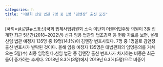 ```yaml
---
categories: h
title: "이탄희 신임 법관 7명 중 1명 ‘김앤장’ 출신 포진"
---
```

[국회=글로벌뉴스통신]국회 법제사법위원회 소속 이탄희 더불어민주당 의원이 3일 집계한 최근 5년간(2018~2022년) 신규 임용 법관의 법조경력 등 현황 자료를 보면, 올해 신임 법관 예정자 135명 중 19명(14.1%)이 김앤장 변호사였다. 7명 중 1명꼴로 김앤장 출신 변호사가 발탁된 것이다. 올해 임용 예정자 135명은 대법관회의 임명동의를 거쳐 오는 5일(수) 최종 임명된다.신임 법관 중 김앤장 출신 변호사가 차지하는 비중은 최근 들어 증가하는 추세다. 2018년 8.3%(3명)에서 2019년 6.3%(5명)으로 비중이